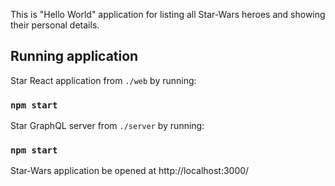 This is "Hello World" application for listing all Star-Wars heroes and showing their personal details.

## Running application

Star React application from `./web` by running:

### `npm start`

Star GraphQL server from `./server` by running:

### `npm start`

Star-Wars application be opened at http://localhost:3000/